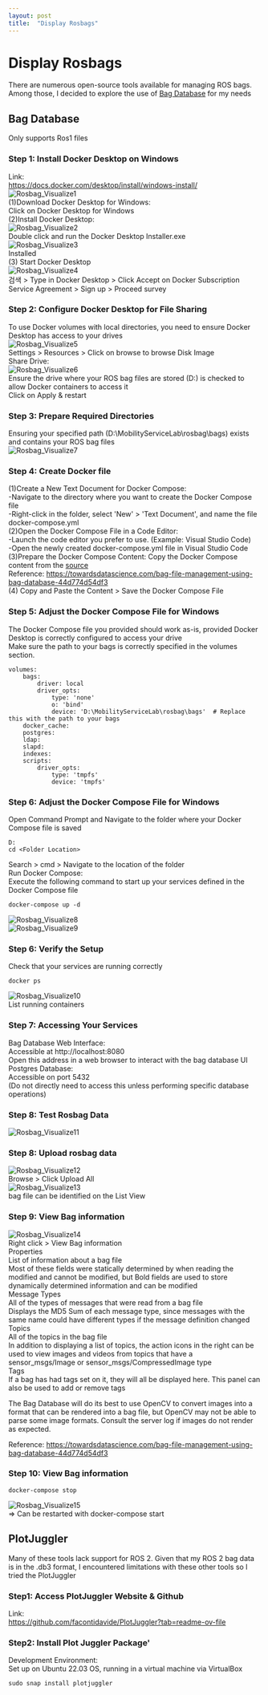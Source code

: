 ```yaml
---
layout: post
title:  "Display Rosbags"
---
```


# Display Rosbags
There are numerous open-source tools available for managing ROS bags. <br/>
Among those, I decided to explore the use of [Bag Database](https://github.com/swri-robotics/bag-database) for my needs <br/>

## Bag Database
Only supports Ros1 files <br/>
### Step 1: Install Docker Desktop on Windows
Link: <br/>
https://docs.docker.com/desktop/install/windows-install/ <br/>
![Rosbag_Visualize1](https://github.com/growingpenguin/growingpenguin.github.io/assets/110277903/ddf82509-5cf4-43ac-a2cc-eac885c60d12) <br/>
(1)Download Docker Desktop for Windows: <br/>
Click on Docker Desktop for Windows <br/>
(2)Install Docker Desktop: <br/>
![Rosbag_Visualize2](https://github.com/growingpenguin/growingpenguin.github.io/assets/110277903/9b7eb461-5bc3-4759-b494-cb68ef259830) <br/>
Double click and run the Docker Desktop Installer.exe <br/>
![Rosbag_Visualize3](https://github.com/growingpenguin/growingpenguin.github.io/assets/110277903/88af4700-fa24-4f0c-a720-db9add99843d) <br/>
Installed <br/>
(3) Start Docker Desktop <br/>
![Rosbag_Visualize4](https://github.com/growingpenguin/growingpenguin.github.io/assets/110277903/dd6efaa5-6b69-4834-a289-fa98b916b33e) <br/>
검색 > Type in Docker Desktop > Click Accept on Docker Subscription Service Agreement > Sign up > Proceed survey <br/>
### Step 2: Configure Docker Desktop for File Sharing
To use Docker volumes with local directories, you need to ensure Docker Desktop has access to your drives <br/>
![Rosbag_Visualize5](https://github.com/growingpenguin/growingpenguin.github.io/assets/110277903/ed5e958d-3ab3-4e89-9766-584ff3112b6e) <br/>
Settings > Resources > Click on browse to browse Disk Image <br/>
Share Drive:  <br/>
![Rosbag_Visualize6](https://github.com/growingpenguin/growingpenguin.github.io/assets/110277903/a33b886f-b3c2-462c-a84f-4cecc5127b50) <br/>
Ensure the drive where your ROS bag files are stored (D:\) is checked to allow Docker containers to access it <br/>
Click on Apply & restart <br/>
### Step 3: Prepare Required Directories
Ensuring your specified path (D:\MobilityServiceLab\rosbag\bags) exists and contains your ROS bag files <br/>
![Rosbag_Visualize7](https://github.com/growingpenguin/growingpenguin.github.io/assets/110277903/c69810e4-6524-402e-ba51-f6e27ad65a80) <br/>

### Step 4: Create Docker file 
(1)Create a New Text Document for Docker Compose: <br/>
-Navigate to the directory where you want to create the Docker Compose file <br/>
-Right-click in the folder, select 'New' > 'Text Document', and name the file docker-compose.yml <br/>
(2)Open the Docker Compose File in a Code Editor: <br/>
-Launch the code editor you prefer to use. (Example: Visual Studio Code) <br/>
-Open the newly created docker-compose.yml file in Visual Studio Code <br/>
(3)Prepare the Docker Compose Content:
Copy the Docker Compose content from the [source](https://gist.githubusercontent.com/cuongld2/c7f14474b301f8db7e213ccf829bba89/raw/2c41391312e363d7c1dae0b0838c0a554effd865/gistfile1.txt) <br/>
Reference: https://towardsdatascience.com/bag-file-management-using-bag-database-44d774d54df3 <br/>
(4) Copy and Paste the Content > Save the Docker Compose File <br/>

### Step 5: Adjust the Docker Compose File for Windows
The Docker Compose file you provided should work as-is, provided Docker Desktop is correctly configured to access your drive <br/>
Make sure the path to your bags is correctly specified in the volumes section. 
```
volumes:
    bags:
        driver: local
        driver_opts:
            type: 'none'
            o: 'bind'
            device: 'D:\MobilityServiceLab\rosbag\bags'  # Replace this with the path to your bags
    docker_cache:
    postgres:
    ldap:
    slapd:
    indexes:
    scripts:
        driver_opts:
            type: 'tmpfs'
            device: 'tmpfs'
```
### Step 6: Adjust the Docker Compose File for Windows
Open Command Prompt and Navigate to the folder where your Docker Compose file is saved <br/>
```
D:
cd <Folder Location> 
```
Search > cmd > Navigate to the location of the folder <br/>
Run Docker Compose: <br/>
Execute the following command to start up your services defined in the Docker Compose file <br/>
```
docker-compose up -d
```
![Rosbag_Visualize8](https://github.com/growingpenguin/growingpenguin.github.io/assets/110277903/d25068e7-d12a-4ca7-aeb3-fde09f56f3d1) <br/>
![Rosbag_Visualize9](https://github.com/growingpenguin/growingpenguin.github.io/assets/110277903/ed16b1ea-d3a0-4842-8a6b-111530f7e8dd) <br/>

### Step 6: Verify the Setup
Check that your services are running correctly <br/>
```
docker ps
```
![Rosbag_Visualize10](https://github.com/growingpenguin/growingpenguin.github.io/assets/110277903/7568a0b2-34ee-4914-8d98-066ed1a11d90) <br/>
List running containers <br/>
### Step 7: Accessing Your Services
Bag Database Web Interface:  <br/>
Accessible at http://localhost:8080 <br/>
Open this address in a web browser to interact with the bag database UI <br/>
Postgres Database: <br/>
Accessible on port 5432 <br/>
(Do not directly need to access this unless performing specific database operations) <br/>
### Step 8: Test Rosbag Data
![Rosbag_Visualize11](https://github.com/growingpenguin/growingpenguin.github.io/assets/110277903/a831b13d-b4c8-4f89-bbee-f053fc33e212) <br/>
### Step 8: Upload rosbag data 
![Rosbag_Visualize12](https://github.com/growingpenguin/growingpenguin.github.io/assets/110277903/cd528585-b557-47ea-beef-9ad247c32b4e) <br/>
Browse > Click Upload All <br/>
![Rosbag_Visualize13](https://github.com/growingpenguin/growingpenguin.github.io/assets/110277903/9df4219b-0ade-441b-9e63-f4533ab6bd9f) <br/>
bag file can be identified on the List View <br/>
### Step 9: View Bag information
![Rosbag_Visualize14](https://github.com/growingpenguin/growingpenguin.github.io/assets/110277903/792daf52-01b3-4b21-95bc-a8823341470e) <br/>
Right click > View Bag information <br/>
Properties <br/>
List of information about a bag file <br/>
Most of these fields were statically determined by when reading the modified and cannot be modified, but Bold fields are used to store dynamically determined information and can be modified <br/>
Message Types <br/>
All of the types of messages that were read from a bag file <br/>
Displays the MD5 Sum of each message type, since messages with the same name could have different types if the message definition changed <br/>
Topics <br/>
All of the topics in the bag file<br/>
In addition to displaying a list of topics, the action icons in the right can be used to view images and videos from topics that have a sensor_msgs/Image or sensor_msgs/CompressedImage type <br/>
Tags <br/>
If a bag has had tags set on it, they will all be displayed here. This panel can also be used to add or remove tags <br/>

The Bag Database will do its best to use OpenCV to convert images into a format that can be rendered into a bag file, but OpenCV may not be able to parse some image formats. Consult the server log if images do not render as expected.

Reference: https://towardsdatascience.com/bag-file-management-using-bag-database-44d774d54df3 <br/>
### Step 10: View Bag information
```
docker-compose stop
```
![Rosbag_Visualize15](https://github.com/growingpenguin/growingpenguin.github.io/assets/110277903/2a60befb-ea3a-4cdf-9a7b-070cc54fdb5f) <br/>
=> Can be restarted with docker-compose start <br/>

## PlotJuggler
Many of these tools lack support for ROS 2. Given that my ROS 2 bag data is in the .db3 format, I encountered limitations with these other tools so I tried the PlotJuggler <br/> 
### Step1: Access PlotJuggler Website & Github  
Link:  <br/>
https://github.com/facontidavide/PlotJuggler?tab=readme-ov-file <br/>

### Step2: Install Plot Juggler Package'
Development Environment: <br/>
Set up on Ubuntu 22.03 OS, running in a virtual machine via VirtualBox <br/>
```
sudo snap install plotjuggler
```
